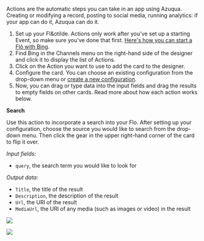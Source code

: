 Actions are the automatic steps you can take in an app using Azuqua. Creating or modifying a record, posting to social media, running analytics: if your app can do it, Azuqua can do it. 

1. Set up your Fl&otilde. Actions only work after you've set up a starting Event, so make sure you've done that first. [Here's how you can start a Fl&otilde; with Bing]().
2. Find Bing in the Channels menu on the right-hand side of the designer and click it to display the list of Actions.
3. Click on the Action you want to use to add the card to the designer. 
4. Configure the card. You can choose an existing configuration from the drop-down menu or [create a new configuration](). 
5. Now, you can drag or type data into the input fields and drag the results to empty fields on other cards. Read more about how each action works below.

**Search**

Use this action to incorporate a search into your Flo. After setting up your configuration, choose the source you would like to search from the drop-down menu. Then click the gear in the upper right-hand corner of the card to flip it over. 

*Input fields:*

* `query`, the search term you would like to look for

*Output data:*

* `Title`, the title of the result
* `Description`, the description of the result
* `Url`, the URl of the result
* `MediaUrl`, the URl of any media (such as images or video) in the result

<img src="https://s3.amazonaws.com/azuqua_static/help-center/Channels/bing/bing-action-1-1.png"></img>

<img src="https://s3.amazonaws.com/azuqua_static/help-center/Channels/bing/bing-action-1-2.png"></img>
